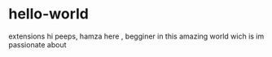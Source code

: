 # hello-world
extensions
hi peeps,
hamza here , begginer in this amazing world wich is im passionate about 
